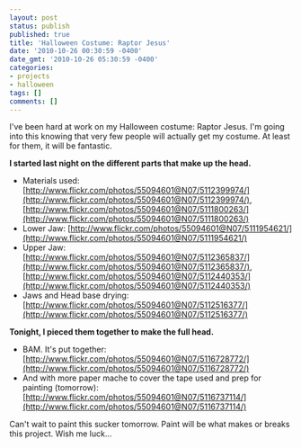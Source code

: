 ```yaml
---
layout: post
status: publish
published: true
title: 'Halloween Costume: Raptor Jesus'
date: '2010-10-26 00:30:59 -0400'
date_gmt: '2010-10-26 05:30:59 -0400'
categories:
- projects
- halloween
tags: []
comments: []
---
```

I've been hard at work on my Halloween costume: Raptor Jesus. I'm going into this knowing that very few people will actually get my costume. At least for them, it will be fantastic.

**I started last night on the different parts that make up the head.**

*   Materials used: [http://www.flickr.com/photos/55094601@N07/5112399974/](http://www.flickr.com/photos/55094601@N07/5112399974/), [http://www.flickr.com/photos/55094601@N07/5111800263/](http://www.flickr.com/photos/55094601@N07/5111800263/)
*   Lower Jaw: [http://www.flickr.com/photos/55094601@N07/5111954621/](http://www.flickr.com/photos/55094601@N07/5111954621/)
*   Upper Jaw: [http://www.flickr.com/photos/55094601@N07/5112365837/](http://www.flickr.com/photos/55094601@N07/5112365837/), [http://www.flickr.com/photos/55094601@N07/5112440353/](http://www.flickr.com/photos/55094601@N07/5112440353/)
*   Jaws and Head base drying: [http://www.flickr.com/photos/55094601@N07/5112516377/](http://www.flickr.com/photos/55094601@N07/5112516377/)

**Tonight, I pieced them together to make the full head.**
*   BAM. It's put together: [http://www.flickr.com/photos/55094601@N07/5116728772/](http://www.flickr.com/photos/55094601@N07/5116728772/)
*   And with more paper mache to cover the tape used and prep for painting (tomorrow): [http://www.flickr.com/photos/55094601@N07/5116737114/](http://www.flickr.com/photos/55094601@N07/5116737114/)

Can't wait to paint this sucker tomorrow. Paint will be what makes or breaks this project. Wish me luck...
